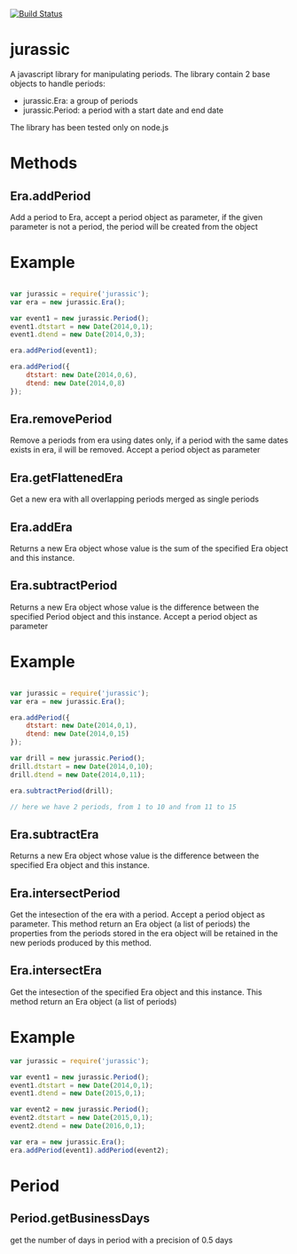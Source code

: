 [![Build Status](https://travis-ci.org/polo2ro/jurassic.svg?branch=master)](https://travis-ci.org/polo2ro/jurassic)

# jurassic

A javascript library for manipulating periods. The library contain 2 base objects to handle periods:

* jurassic.Era: a group of periods
* jurassic.Period: a period with a start date and end date

The library has been tested only on node.js

# Methods

Era.addPeriod
-------------
Add a period to Era, accept a period object as parameter, 
if the given parameter is not a period, the period will be created from the object

# Example

```javascript

var jurassic = require('jurassic');
var era = new jurassic.Era();

var event1 = new jurassic.Period();
event1.dtstart = new Date(2014,0,1);
event1.dtend = new Date(2014,0,3);

era.addPeriod(event1);

era.addPeriod({
    dtstart: new Date(2014,0,6),
    dtend: new Date(2014,0,8)
});
```

Era.removePeriod
----------------
Remove a periods from era using dates only, if a period with the same dates exists in era, il will be removed.
Accept a period object as parameter

Era.getFlattenedEra
-------------------
Get a new era with all overlapping periods merged as single periods

Era.addEra
----------
Returns a new Era object whose value is the sum of the specified Era object and this instance.

Era.subtractPeriod
-------------------
Returns a new Era object whose value is the difference between the specified Period object and this instance.
Accept a period object as parameter

# Example

```javascript

var jurassic = require('jurassic');
var era = new jurassic.Era();

era.addPeriod({
    dtstart: new Date(2014,0,1),
    dtend: new Date(2014,0,15)
});

var drill = new jurassic.Period();
drill.dtstart = new Date(2014,0,10);
drill.dtend = new Date(2014,0,11);

era.subtractPeriod(drill);

// here we have 2 periods, from 1 to 10 and from 11 to 15
```



Era.subtractEra
----------------
Returns a new Era object whose value is the difference between the specified Era object and this instance.



Era.intersectPeriod
-------------------
Get the intesection of the era with a period. Accept a period object as parameter. This method return an Era object (a list of periods)
the properties from the periods stored in the era object will be retained in the new periods produced by this method.

Era.intersectEra
----------------
Get the intesection of the specified Era object and this instance. This method return an Era object (a list of periods)


# Example

```javascript
var jurassic = require('jurassic');

var event1 = new jurassic.Period();
event1.dtstart = new Date(2014,0,1);
event1.dtend = new Date(2015,0,1);

var event2 = new jurassic.Period();
event2.dtstart = new Date(2015,0,1);
event2.dtend = new Date(2016,0,1);

var era = new jurassic.Era();
era.addPeriod(event1).addPeriod(event2);
```


# Period

Period.getBusinessDays
--------------
get the number of days in period with a precision of 0.5 days
